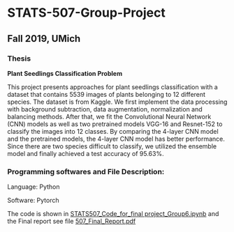 # STATS-507-Group-Project
## Fall 2019, UMich
### Thesis
**Plant Seedlings Classification Problem**

This project presents approaches for plant seedlings classification with a dataset that contains 5539 images of plants belonging to 12 different species. The dataset is from Kaggle. We first implement the data processing with background subtraction, data augmentation, normalization and balancing methods. After that, we fit the Convolutional Neural Network (CNN) models as well as two
pretrained models VGG-16 and Resnet-152 to classify the images into 12 classes. By comparing the 4-layer CNN model and the pretrained models, the 4-layer CNN model has better performance. Since there are two species difficult to classify, we utilized the ensemble model and finally achieved a test accuracy of 95.63%.
### Programming softwares and File Description:

Language: Python

Software: Pytorch

The code is shown in [STATS507_Code_for_final project_Group6.ipynb](https://github.com/YYCAT1998/STATS-507-Group-Project/blob/master/STATS507_Code_for_final%20project_Group6.ipynb) and the Final report see file [507_Final_Report.pdf](https://github.com/YYCAT1998/STATS-507-Group-Project/blob/master/507_Final_Report.pdf)
